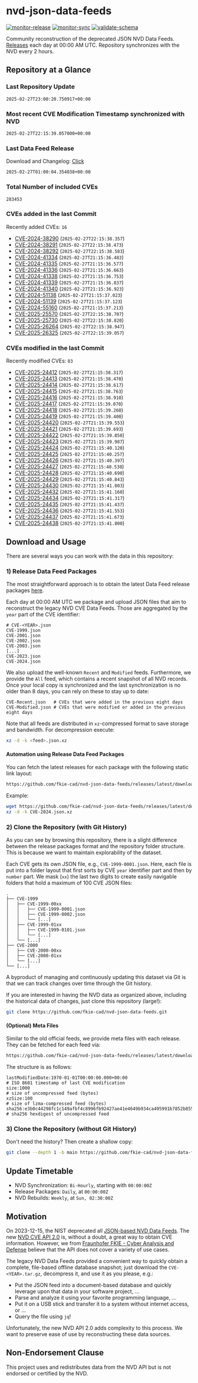 # nvd-json-data-feeds

[![monitor-release](https://github.com/fkie-cad/nvd-json-data-feeds/actions/workflows/monitor_release.yml/badge.svg)](https://github.com/fkie-cad/nvd-json-data-feeds/actions/workflows/monitor_release.yml)
[![monitor-sync](https://github.com/fkie-cad/nvd-json-data-feeds/actions/workflows/monitor_sync.yml/badge.svg)](https://github.com/fkie-cad/nvd-json-data-feeds/actions/workflows/monitor_sync.yml)
[![validate-schema](https://github.com/fkie-cad/nvd-json-data-feeds/actions/workflows/validate_schema.yml/badge.svg)](https://github.com/fkie-cad/nvd-json-data-feeds/actions/workflows/validate_schema.yml)

Community reconstruction of the deprecated JSON NVD Data Feeds.
[Releases](https://github.com/fkie-cad/nvd-json-data-feeds/releases/latest) each day at 00:00 AM UTC.
Repository synchronizes with the NVD every 2 hours.

## Repository at a Glance

### Last Repository Update

```plain
2025-02-27T23:00:20.750917+00:00
```

### Most recent CVE Modification Timestamp synchronized with NVD

```plain
2025-02-27T22:15:39.057000+00:00
```

### Last Data Feed Release

Download and Changelog: [Click](https://github.com/fkie-cad/nvd-json-data-feeds/releases/latest)

```plain
2025-02-27T01:00:04.354038+00:00
```

### Total Number of included CVEs

```plain
283453
```

### CVEs added in the last Commit

Recently added CVEs: `16`

- [CVE-2024-38290](CVE-2024/CVE-2024-382xx/CVE-2024-38290.json) (`2025-02-27T22:15:38.357`)
- [CVE-2024-38291](CVE-2024/CVE-2024-382xx/CVE-2024-38291.json) (`2025-02-27T22:15:38.473`)
- [CVE-2024-38292](CVE-2024/CVE-2024-382xx/CVE-2024-38292.json) (`2025-02-27T22:15:38.583`)
- [CVE-2024-41334](CVE-2024/CVE-2024-413xx/CVE-2024-41334.json) (`2025-02-27T21:15:36.483`)
- [CVE-2024-41335](CVE-2024/CVE-2024-413xx/CVE-2024-41335.json) (`2025-02-27T21:15:36.577`)
- [CVE-2024-41336](CVE-2024/CVE-2024-413xx/CVE-2024-41336.json) (`2025-02-27T21:15:36.663`)
- [CVE-2024-41338](CVE-2024/CVE-2024-413xx/CVE-2024-41338.json) (`2025-02-27T21:15:36.753`)
- [CVE-2024-41339](CVE-2024/CVE-2024-413xx/CVE-2024-41339.json) (`2025-02-27T21:15:36.837`)
- [CVE-2024-41340](CVE-2024/CVE-2024-413xx/CVE-2024-41340.json) (`2025-02-27T21:15:36.923`)
- [CVE-2024-51138](CVE-2024/CVE-2024-511xx/CVE-2024-51138.json) (`2025-02-27T21:15:37.023`)
- [CVE-2024-51139](CVE-2024/CVE-2024-511xx/CVE-2024-51139.json) (`2025-02-27T21:15:37.123`)
- [CVE-2024-55160](CVE-2024/CVE-2024-551xx/CVE-2024-55160.json) (`2025-02-27T21:15:37.213`)
- [CVE-2025-25570](CVE-2025/CVE-2025-255xx/CVE-2025-25570.json) (`2025-02-27T22:15:38.707`)
- [CVE-2025-25730](CVE-2025/CVE-2025-257xx/CVE-2025-25730.json) (`2025-02-27T22:15:38.820`)
- [CVE-2025-26264](CVE-2025/CVE-2025-262xx/CVE-2025-26264.json) (`2025-02-27T22:15:38.947`)
- [CVE-2025-26325](CVE-2025/CVE-2025-263xx/CVE-2025-26325.json) (`2025-02-27T22:15:39.057`)


### CVEs modified in the last Commit

Recently modified CVEs: `83`

- [CVE-2025-24412](CVE-2025/CVE-2025-244xx/CVE-2025-24412.json) (`2025-02-27T21:15:38.317`)
- [CVE-2025-24413](CVE-2025/CVE-2025-244xx/CVE-2025-24413.json) (`2025-02-27T21:15:38.470`)
- [CVE-2025-24414](CVE-2025/CVE-2025-244xx/CVE-2025-24414.json) (`2025-02-27T21:15:38.617`)
- [CVE-2025-24415](CVE-2025/CVE-2025-244xx/CVE-2025-24415.json) (`2025-02-27T21:15:38.763`)
- [CVE-2025-24416](CVE-2025/CVE-2025-244xx/CVE-2025-24416.json) (`2025-02-27T21:15:38.910`)
- [CVE-2025-24417](CVE-2025/CVE-2025-244xx/CVE-2025-24417.json) (`2025-02-27T21:15:39.070`)
- [CVE-2025-24418](CVE-2025/CVE-2025-244xx/CVE-2025-24418.json) (`2025-02-27T21:15:39.260`)
- [CVE-2025-24419](CVE-2025/CVE-2025-244xx/CVE-2025-24419.json) (`2025-02-27T21:15:39.400`)
- [CVE-2025-24420](CVE-2025/CVE-2025-244xx/CVE-2025-24420.json) (`2025-02-27T21:15:39.553`)
- [CVE-2025-24421](CVE-2025/CVE-2025-244xx/CVE-2025-24421.json) (`2025-02-27T21:15:39.693`)
- [CVE-2025-24422](CVE-2025/CVE-2025-244xx/CVE-2025-24422.json) (`2025-02-27T21:15:39.850`)
- [CVE-2025-24423](CVE-2025/CVE-2025-244xx/CVE-2025-24423.json) (`2025-02-27T21:15:39.987`)
- [CVE-2025-24424](CVE-2025/CVE-2025-244xx/CVE-2025-24424.json) (`2025-02-27T21:15:40.120`)
- [CVE-2025-24425](CVE-2025/CVE-2025-244xx/CVE-2025-24425.json) (`2025-02-27T21:15:40.257`)
- [CVE-2025-24426](CVE-2025/CVE-2025-244xx/CVE-2025-24426.json) (`2025-02-27T21:15:40.397`)
- [CVE-2025-24427](CVE-2025/CVE-2025-244xx/CVE-2025-24427.json) (`2025-02-27T21:15:40.530`)
- [CVE-2025-24428](CVE-2025/CVE-2025-244xx/CVE-2025-24428.json) (`2025-02-27T21:15:40.690`)
- [CVE-2025-24429](CVE-2025/CVE-2025-244xx/CVE-2025-24429.json) (`2025-02-27T21:15:40.843`)
- [CVE-2025-24430](CVE-2025/CVE-2025-244xx/CVE-2025-24430.json) (`2025-02-27T21:15:41.003`)
- [CVE-2025-24432](CVE-2025/CVE-2025-244xx/CVE-2025-24432.json) (`2025-02-27T21:15:41.160`)
- [CVE-2025-24434](CVE-2025/CVE-2025-244xx/CVE-2025-24434.json) (`2025-02-27T21:15:41.317`)
- [CVE-2025-24435](CVE-2025/CVE-2025-244xx/CVE-2025-24435.json) (`2025-02-27T21:15:41.437`)
- [CVE-2025-24436](CVE-2025/CVE-2025-244xx/CVE-2025-24436.json) (`2025-02-27T21:15:41.553`)
- [CVE-2025-24437](CVE-2025/CVE-2025-244xx/CVE-2025-24437.json) (`2025-02-27T21:15:41.673`)
- [CVE-2025-24438](CVE-2025/CVE-2025-244xx/CVE-2025-24438.json) (`2025-02-27T21:15:41.800`)


## Download and Usage

There are several ways you can work with the data in this repository:

### 1) Release Data Feed Packages

The most straightforward approach is to obtain the latest Data Feed release packages [here](https://github.com/fkie-cad/nvd-json-data-feeds/releases/latest).

Each day at 00:00 AM UTC we package and upload JSON files that aim to reconstruct the legacy NVD CVE Data Feeds.
Those are aggregated by the `year` part of the CVE identifier:

```
# CVE-<YEAR>.json
CVE-1999.json
CVE-2001.json
CVE-2002.json
CVE-2003.json
[...]
CVE-2023.json
CVE-2024.json
```

We also upload the well-known `Recent` and `Modified` feeds.
Furthermore, we provide the `All` feed, which contains a recent snapshot of all NVD records.
Once your local copy is synchronized and the last synchronization is no older than 8 days, you can rely on these to stay up to date:

```plain
CVE-Recent.json   # CVEs that were added in the previous eight days
CVE-Modified.json # CVEs that were modified or added in the previous eight days
```

Note that all feeds are distributed in `xz`-compressed format to save storage and bandwidth.
For decompression execute:

```sh
xz -d -k <feed>.json.xz
```

#### Automation using Release Data Feed Packages

You can fetch the latest releases for each package with the following static link layout:

```sh
https://github.com/fkie-cad/nvd-json-data-feeds/releases/latest/download/CVE-<YEAR>.json.xz
```

Example:

```sh
wget https://github.com/fkie-cad/nvd-json-data-feeds/releases/latest/download/CVE-2024.json.xz
xz -d -k CVE-2024.json.xz
```

### 2) Clone the Repository (with Git History)

As you can see by browsing this repository, there is a slight difference between the release packages format and the repository folder structure.
This is because we want to maintain explorability of the dataset.

Each CVE gets its own JSON file, e.g., `CVE-1999-0001.json`.
Here, each file is put into a folder layout that first sorts by CVE `year` identifier part and then by `number` part.
We mask (`xx`) the last two digits to create easily navigable folders that hold a maximum of 100 CVE JSON files:

```plain
.
├── CVE-1999
│   ├── CVE-1999-00xx
│   │   ├── CVE-1999-0001.json
│   │   ├── CVE-1999-0002.json
│   │   └── [...]
│   ├── CVE-1999-01xx
│   │   ├── CVE-1999-0101.json
│   │   └── [...]
│   └── [...]
├── CVE-2000
│   ├── CVE-2000-00xx
│   ├── CVE-2000-01xx
│   └── [...]
└── [...]
```

A byproduct of managing and continuously updating this dataset via Git is that we can track changes over time through the Git history.

If you are interested in having the NVD data as organized above, including the historical data of changes, just clone this repository (large!):

```sh
git clone https://github.com/fkie-cad/nvd-json-data-feeds.git
```

#### (Optional) Meta Files

Similar to the old official feeds, we provide meta files with each release. They can be fetched for each feed via:

```sh
https://github.com/fkie-cad/nvd-json-data-feeds/releases/latest/download/CVE-<YEAR>.meta
```

The structure is as follows:

```plain
lastModifiedDate:1970-01-01T00:00:00.000+00:00                          # ISO 8601 timestamp of last CVE modification
size:1000                                                               # size of uncompressed feed (bytes)
xzSize:100                                                              # size of lzma-compressed feed (bytes)
sha256:e3b0c44298fc1c149afbf4c8996fb92427ae41e4649b934ca495991b7852b855 # sha256 hexdigest of uncompressed feed
```

### 3) Clone the Repository (without Git History)

Don't need the history? Then create a shallow copy:

```sh
git clone --depth 1 -b main https://github.com/fkie-cad/nvd-json-data-feeds.git
```


## Update Timetable

* NVD Synchronization: `Bi-Hourly`, starting with `00:00:00Z`
* Release Packages: `Daily`, at `00:00:00Z`
* NVD Rebuilds: `Weekly`, at `Sun, 02:30:00Z`


## Motivation

On 2023-12-15, the NIST deprecated all [JSON-based NVD Data Feeds](https://nvd.nist.gov/vuln/data-feeds#divRetirementBanner-1).
The new [NVD CVE API 2.0](https://nvd.nist.gov/developers/vulnerabilities) is, without a doubt, a great way to obtain CVE information.
However, we from [Fraunhofer FKIE - Cyber Analysis and Defense](https://www.fkie.fraunhofer.de/en/departments/cad.html) believe that the API does not cover a variety of use cases.

The legacy NVD Data Feeds provided a convenient way to quickly obtain a complete, file-based offline database snapshot; just download the `CVE-<YEAR>.tar.gz`, decompress it, and use it as you please, e.g.:

- Put the JSON feed into a document-based database and quickly leverage upon that data in your software project, ...
- Parse and analyze it using your favorite programming language, ...
- Put it on a USB stick and transfer it to a system without internet access, or ...
- Query the file using `jq`!

Unfortunately, the new NVD API 2.0 adds complexity to this process.
We want to preserve ease of use by reconstructing these data sources.

## Non-Endorsement Clause

This project uses and redistributes data from the NVD API but is not endorsed or certified by the NVD.